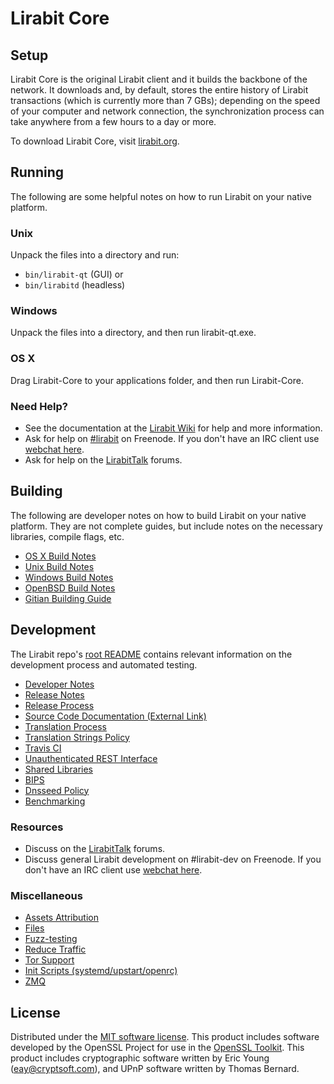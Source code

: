 Lirabit Core
=============

Setup
---------------------
Lirabit Core is the original Lirabit client and it builds the backbone of the network. It downloads and, by default, stores the entire history of Lirabit transactions (which is currently more than 7 GBs); depending on the speed of your computer and network connection, the synchronization process can take anywhere from a few hours to a day or more.

To download Lirabit Core, visit [lirabit.org](https://lirabit.org).

Running
---------------------
The following are some helpful notes on how to run Lirabit on your native platform.

### Unix

Unpack the files into a directory and run:

- `bin/lirabit-qt` (GUI) or
- `bin/lirabitd` (headless)

### Windows

Unpack the files into a directory, and then run lirabit-qt.exe.

### OS X

Drag Lirabit-Core to your applications folder, and then run Lirabit-Core.

### Need Help?

* See the documentation at the [Lirabit Wiki](https://lirabit.info/)
for help and more information.
* Ask for help on [#lirabit](http://webchat.freenode.net?channels=lirabit) on Freenode. If you don't have an IRC client use [webchat here](http://webchat.freenode.net?channels=lirabit).
* Ask for help on the [LirabitTalk](https://lirabittalk.io/) forums.

Building
---------------------
The following are developer notes on how to build Lirabit on your native platform. They are not complete guides, but include notes on the necessary libraries, compile flags, etc.

- [OS X Build Notes](build-osx.md)
- [Unix Build Notes](build-unix.md)
- [Windows Build Notes](build-windows.md)
- [OpenBSD Build Notes](build-openbsd.md)
- [Gitian Building Guide](gitian-building.md)

Development
---------------------
The Lirabit repo's [root README](/README.md) contains relevant information on the development process and automated testing.

- [Developer Notes](developer-notes.md)
- [Release Notes](release-notes.md)
- [Release Process](release-process.md)
- [Source Code Documentation (External Link)](https://dev.visucore.com/lirabit/doxygen/)
- [Translation Process](translation_process.md)
- [Translation Strings Policy](translation_strings_policy.md)
- [Travis CI](travis-ci.md)
- [Unauthenticated REST Interface](REST-interface.md)
- [Shared Libraries](shared-libraries.md)
- [BIPS](bips.md)
- [Dnsseed Policy](dnsseed-policy.md)
- [Benchmarking](benchmarking.md)

### Resources
* Discuss on the [LirabitTalk](https://lirabittalk.io/) forums.
* Discuss general Lirabit development on #lirabit-dev on Freenode. If you don't have an IRC client use [webchat here](http://webchat.freenode.net/?channels=lirabit-dev).

### Miscellaneous
- [Assets Attribution](assets-attribution.md)
- [Files](files.md)
- [Fuzz-testing](fuzzing.md)
- [Reduce Traffic](reduce-traffic.md)
- [Tor Support](tor.md)
- [Init Scripts (systemd/upstart/openrc)](init.md)
- [ZMQ](zmq.md)

License
---------------------
Distributed under the [MIT software license](/COPYING).
This product includes software developed by the OpenSSL Project for use in the [OpenSSL Toolkit](https://www.openssl.org/). This product includes
cryptographic software written by Eric Young ([eay@cryptsoft.com](mailto:eay@cryptsoft.com)), and UPnP software written by Thomas Bernard.
